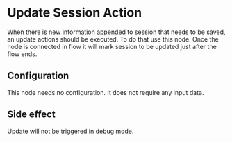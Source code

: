 # Update Session Action

When there is new information appended to session that needs to be saved, an update actions should be executed. 
To do that use this node. Once the node is connected in flow it will mark session to be updated just after the flow ends.   

## Configuration

This node needs no configuration. It does not require any input data. 

## Side effect

Update will not be triggered in debug mode.

